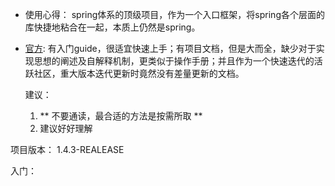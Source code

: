 * 使用心得：
   spring体系的顶级项目，作为一个入口框架，将spring各个层面的库快捷地粘合在一起，本质上仍然是spring。

* [官方](http://spring.io/projects/spring-boot):
  有入门guide，很适宜快速上手；有项目文档，但是大而全，缺少对于实现思想的阐述及自解释机制，更类似于操作手册；并且作为一个快速迭代的活跃社区，重大版本迭代更新时竟然没有差量更新的文档。

    建议：
      
     1. ** 不要通读，最合适的方法是按需所取 **
     2. 建议好好理解

项目版本： 1.4.3-REALEASE

入门：
   